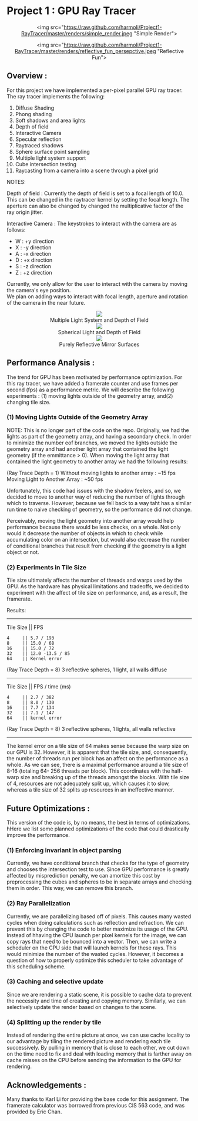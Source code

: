 Project 1 : GPU Ray Tracer
============================

<div align = "center">

<img src="https://raw.github.com/harmoli/Project1-RayTracer/master/renders/simple_render.jpeg "Simple Render">

<img src="https://raw.github.com/harmoli/Project1-RayTracer/master/renders/reflective_fun_persepctive.jpeg "Reflective Fun">

</div>

 Overview : 
-----------------------------

For this project we have implemented a per-pixel parallel GPU ray tracer.  The ray tracer implements the following:

1. Diffuse Shading
2. Phong shading
3. Soft shadows and area lights
4. Depth of field
5. Interactive Camera
6. Specular reflection
7. Raytraced shadows
8. Sphere surface point sampling
9. Multiple light system support
10. Cube intersection testing
11. Raycasting from a camera into a scene through a pixel grid

NOTES:

Depth of field :
Currently the depth of field is set to a focal length of 10.0.  This can be changed in the raytracer kernel by 
setting the focal length. The aperture can also be changed by changed the multiplicative factor of the ray origin jitter.

Interactive Camera :
The keystrokes to interact with the camera are as follows:

+ W : +y direction
+ X : -y direction
+ A : -x direction
+ D : +x direction
+ S : -z direction
+ Z : +z direction

Currently, we only allow for the user to interact with the camera by moving the camera's eye position.  
We plan on adding ways to interact with focal length, aperture and rotation of the camera in the near future.

<div align="center">

<img src="https://raw.github.com/harmoli/Project1-RayTracer/master/renders/multiple_lights.jpg">
<br>
Multiple Light System and Depth of Field

<br>

<img src="https://raw.github.com/harmoli/Project1-RayTracer/master/renders/spherical_light.jpeg">
<br>
Spherical Light and Depth of Field

<br>

<img src="https://raw.github.com/harmoli/Project1-RayTracer/master/renders/reflective_fun.jpeg">
<br>
Purely Reflective Mirror Surfaces


</div>


Performance Analysis :
---------------------------

The trend for GPU has been motivated by performance optimization. For this ray tracer, we have added a 
framerate counter and use frames per second (fps) as a performance metric.  We will describe the following 
experiments : (1) moving lights outside of the geometry array, and(2) changing tile size.

### (1) Moving Lights Outside of the Geometry Array 
NOTE: This is no longer part of the code on the repo.
Originally, we had the lights as part of the geometry array, and having a secondary check. In order to 
minimize the number eof branches, we moved the lights outside the geometry array and had another light array 
that contained the light geometry (if the emmittance > 0).  When moving the light array that contained the light 
geometry to another array we had the following results:

(Ray Trace Depth = 1)
Without moving lights to another array : ~15 fps
Moving Light to Another Array : ~50 fps

Unfortunately, this code had issues with the shadow feelers, and so, we decided to move to another way of 
reducing the number of lights through which to traverse.  However, because we fell back to a way taht has 
a similar run time to naive checking of geometry, so the performance did not change.  

Perceivably, moving the light geometry into another array would help performance because there would be 
less checks, on a whole.  Not only would it decrease the number of objects in which to check while accumulating 
color on an intersection, but would also decrease the number of conditional branches that result from checking 
if the geometry is a light object or not.


### (2) Experiments in Tile Size 
Tile size ultimately affects the number of threads and warps used by the GPU.  As the hardware has physical 
limitations and tradeoffs, we decided to experiment with the affect of tile size on performance, and, as a 
result, the framerate.

Results:

____________________________
Tile Size || FPS

    4     || 5.7 / 193
    8     || 15.0 / 68
    16    || 15.0 / 72
    32    || 12.0 -13.5 / 85
    64    || Kernel error
    
(Ray Trace Depth = 8) 
3 reflective spheres, 1 light, all walls diffuse
____________________________
Tile Size || FPS / time (ms) 

    4     || 2.7 / 382 
    8     || 8.0 / 130
    16    || 7.7 / 134
    32    || 7.1 / 147
    64    || kernel error

(Ray Trace Depth = 8)
3 reflective spheres, 1 lights, all walls reflective
____________________________

The kernel error on a tile size of 64 makes sense because the warp size on our GPU is 32. However, it is 
apparent that the tile size, and, consequently, the number of threads run per block has an affect on the 
performance as a whole. As we can see, there is a maximal performance around a tile size of 8-16 (totaling 64-
256 threads per block). This coordinates with the half-warp size and breaking up of the threads amongst 
the blocks.  With tile size of 4, resources are not adequately split up, which causes it to slow, whereas a 
tile size of 32 splits up resources in an ineffective manner.


Future Optimizations :
---------------------------

This version of the code is, by no means, the best in terms of optimizations.  hHere we list some planned 
optimizations of the code that could drastically improve the performance.

### (1) Enforcing invariant in object parsing 
Currently, we have conditional branch that checks for the type of geometry and chooses the intersection 
test to use.  Since GPU performance is greatly affected by misprediction penalty, we can amortize this 
cost by preprocessing the cubes and spheres to be in separate arrays and checking them in order.  This way, 
we can remove this branch.

### (2) Ray Parallelization 
Currently, we are parallelizing based off of pixels.  This causes many wasted cycles when doing 
calculations such as reflection and refraction.  We can prevent this by changing the code to better 
maximize its usage of the GPU.  Instead of hhaving the CPU launch per pixel kernels for the image, we 
can copy rays that need to be bounced into a vector.  Then, we can write a scheduler on the CPU side that 
will launch kernels for these rays.  This would minimize the number of the wasted cycles.  However, it 
becomes a question of how to properly optimize this scheduler to take advantage of this scheduling scheme. 

### (3) Caching and selective update 
Since we are rendering a static scene, it is possible to cache data to prevent the necessity and time of 
creating and copying memory.  Similarly, we can selectively update the render based on changes to the scene.

### (4) Splitting up the render by tile
Instead of rendering the entire picture at once, we can use cache locality to our advantage by tiling the 
rendered picture and rendering each tile successively. By pulling in memory that is close to each other, 
we cut down on the time need to fix and deal with loading memory that is farther away on cache misses on 
the CPU before sending the information to the GPU for rendering.  

Acknowledgements :
--------------------------------

Many thanks to Karl Li for providing the base code for this assignment.  The framerate calculator was 
borrowed from previous CIS 563 code, and was provided by Eric Chan.
